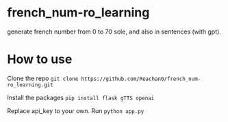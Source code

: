 # french_num-ro_learning
generate french number from 0 to 70 sole, and also in sentences (with gpt).

# How to use

Clone the repo
```git clone https://github.com/Reachan0/french_num-ro_learning.git```

Install the packages
```pip install flask gTTS openai```


Replace api_key to your own.
Run
```python app.py```
